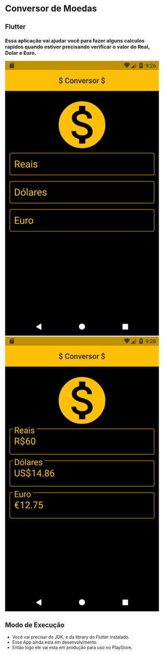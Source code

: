 # Conversor de Moedas

## Flutter

### Essa aplicação vai ajudar você para fazer alguns calculos rapidos quando estiver precisando verificar o valor do Real, Dolar e Euro.
![image1](img/img1.png)
![image2](img/img2.png)

## Modo de Execução

- Você vai precisar do JDK, e da library do Flutter instalado.
- Esse App ainda esta em desenvolvimento.
- Então logo ele vai esta em produção para uso no PlayStore.
